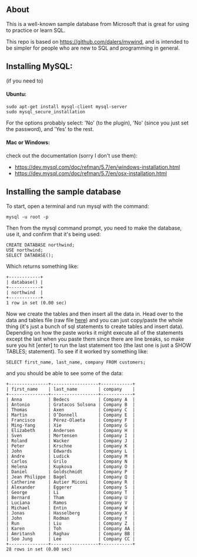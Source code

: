 ## About
This is a well-known sample database from Microsoft that is great for using to practice or learn SQL.

This repo is based on https://github.com/dalers/mywind, and is intended to be simpler for people who are new to SQL and programming in general.

## Installing MySQL:
(if you need to)

#### Ubuntu:

```
sudo apt-get install mysql-client mysql-server
sudo mysql_secure_installation
```

For the options probably select: 'No' (to the plugin), 'No' (since you just set the password), and 'Yes' to the rest.

#### Mac or Windows: 

check out the documentation (sorry I don't use them):

- https://dev.mysql.com/doc/refman/5.7/en/windows-installation.html
- https://dev.mysql.com/doc/refman/5.7/en/osx-installation.html

## Installing the sample database

To start, open a terminal and run mysql with the command:

```
mysql -u root -p
```

Then from the mysql command prompt, you need to make the database, use it, and confirm that it's being used:

```
CREATE DATABASE northwind;
USE northwind;
SELECT DATABASE();
```

Which returns something like:

```
+------------+
| database() |
+------------+
| northwind  |
+------------+
1 row in set (0.00 sec)
```

Now we create the tables and then insert all the data in. Head over to the data and tables file (raw file [here](https://raw.githubusercontent.com/JamesQuillin/installing-northwind-sample-db-mysql/master/data-and-tables.txt)) and you can just copy/paste the whole thing (it's just a bunch of sql statements to create tables and insert data). Depending on how the paste works it might execute all of the statements except the last when you paste them since there are line breaks, so make sure you hit [enter] to run the last statement too (the last one is just a SHOW TABLES; statement). To see if it worked try something like:

```
SELECT first_name, last_name, company FROM customers;
```

and you should be able to see some of the data:

```
+---------------+------------------+------------+
| first_name    | last_name        | company    |
+---------------+------------------+------------+
| Anna          | Bedecs           | Company A  |
| Antonio       | Gratacos Solsona | Company B  |
| Thomas        | Axen             | Company C  |
| Martin        | O’Donnell        | Company E  |
| Francisco     | Pérez-Olaeta     | Company F  |
| Ming-Yang     | Xie              | Company G  |
| Elizabeth     | Andersen         | Company H  |
| Sven          | Mortensen        | Company I  |
| Roland        | Wacker           | Company J  |
| Peter         | Krschne          | Company K  |
| John          | Edwards          | Company L  |
| Andre         | Ludick           | Company M  |
| Carlos        | Grilo            | Company N  |
| Helena        | Kupkova          | Company O  |
| Daniel        | Goldschmidt      | Company P  |
| Jean Philippe | Bagel            | Company Q  |
| Catherine     | Autier Miconi    | Company R  |
| Alexander     | Eggerer          | Company S  |
| George        | Li               | Company T  |
| Bernard       | Tham             | Company U  |
| Luciana       | Ramos            | Company V  |
| Michael       | Entin            | Company W  |
| Jonas         | Hasselberg       | Company X  |
| John          | Rodman           | Company Y  |
| Run           | Liu              | Company Z  |
| Karen         | Toh              | Company AA |
| Amritansh     | Raghav           | Company BB |
| Soo Jung      | Lee              | Company CC |
+---------------+------------------+------------+
28 rows in set (0.00 sec)
```
